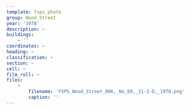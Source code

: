 ```yaml
---
template: fsps_photo
group: Wood_Street
year: '1978'
description: ~
buildings:
    - ''
coordinates: ~
heading: ~
classification: ~
section: ~
cell: ~
film_roll: ~
files:
    -
        filename: 'FSPS_Wood_Street_006,_No_89,_11-2-D,_1978.png'
        caption: ''
---
```

